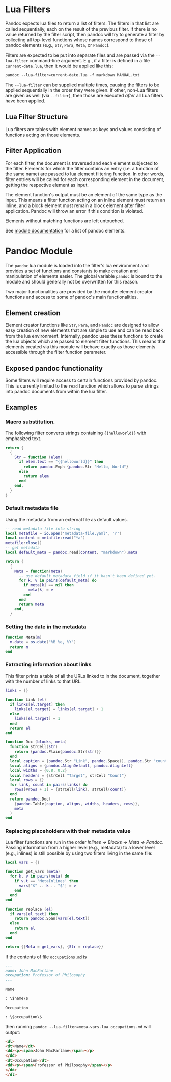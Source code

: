 Lua Filters
===========

Pandoc expects lua files to return a list of filters. The filters in that list
are called sequentially, each on the result of the previous filter. If there is
no value returned by the filter script, then pandoc will try to generate a
filter by collecting all top-level functions whose names correspond to those of
pandoc elements (e.g., `Str`, `Para`, `Meta`, or `Pandoc`).

Filters are expected to be put into separate files and are passed via the
`--lua-filter` command-line argument. E.g., if a filter is defined in a file
`current-date.lua`, then it would be applied like this:

    pandoc --lua-filter=current-date.lua -f markdown MANUAL.txt

The `--lua-filter` can be supplied multiple times, causing the filters to be
applied sequentially in the order they were given. If other, non-Lua filters are
given as well (via `--filter`), then those are executed *after* all Lua filters
have been applied.

Lua Filter Structure
--------------------

Lua filters are tables with element names as keys and values consisting
of functions acting on those elements.

Filter Application
------------------

For each filter, the document is traversed and each element subjected to
the filter. Elements for which the filter contains an entry (i.e. a
function of the same name) are passed to lua element filtering function.
In other words, filter entries will be called for each corresponding
element in the document, getting the respective element as input.

The element function's output must be an element of the same type as the
input. This means a filter function acting on an inline element must
return an inline, and a block element must remain a block element after
filter application. Pandoc will throw an error if this condition is
violated.

Elements without matching functions are left untouched.

See [module documentation](pandoc-module.html) for a list of pandoc
elements.


Pandoc Module
=============

The `pandoc` lua module is loaded into the filter's lua environment and
provides a set of functions and constants to make creation and
manipulation of elements easier. The global variable `pandoc` is bound
to the module and should generally not be overwritten for this reason.

Two major functionalities are provided by the module: element creator
functions and access to some of pandoc's main functionalities.

Element creation
----------------

Element creator functions like `Str`, `Para`, and `Pandoc` are designed to
allow easy creation of new elements that are simple to use and can be
read back from the lua environment. Internally, pandoc uses these
functions to create the lua objects which are passed to element filter
functions. This means that elements created via this module will behave
exactly as those elements accessible through the filter function parameter.

Exposed pandoc functionality
----------------------------

Some filters will require access to certain functions provided by
pandoc. This is currently limited to the `read` function which allows to
parse strings into pandoc documents from within the lua filter.


Examples
--------

### Macro substitution.

The following filter converts strings containing `{{helloworld}}` with
emphasized text.

``` lua
return {
  {
    Str = function (elem)
      if elem.text == "{{helloworld}}" then
        return pandoc.Emph {pandoc.Str "Hello, World"}
      else
        return elem
      end
    end,
  }
}
```

### Default metadata file

Using the metadata from an external file as default values.

``` lua
-- read metadata file into string
local metafile = io.open('metadata-file.yaml', 'r')
local content = metafile:read("*a")
metafile:close()
-- get metadata
local default_meta = pandoc.read(content, "markdown").meta

return {
  {
    Meta = function(meta)
      -- use default metadata field if it hasn't been defined yet.
      for k, v in pairs(default_meta) do
        if meta[k] == nil then
          meta[k] = v
        end
      end
      return meta
    end,
  }
```

### Setting the date in the metadata

```lua
function Meta(m)
  m.date = os.date("%B %e, %Y")
  return m
end
```

### Extracting information about links

This filter prints a table of all the URLs linked to
in the document, together with the number of links to
that URL.

```lua
links = {}

function Link (el)
  if links[el.target] then
    links[el.target] = links[el.target] + 1
  else
    links[el.target] = 1
  end
  return el
end

function Doc (blocks, meta)
  function strCell(str)
    return {pandoc.Plain{pandoc.Str(str)}}
  end
  local caption = {pandoc.Str "Link", pandoc.Space(), pandoc.Str "count"}
  local aligns = {pandoc.AlignDefault, pandoc.AlignLeft}
  local widths = {0.8, 0.2}
  local headers = {strCell "Target", strCell "Count"}
  local rows = {}
  for link, count in pairs(links) do
    rows[#rows + 1] = {strCell(link), strCell(count)}
  end
  return pandoc.Doc(
    {pandoc.Table(caption, aligns, widths, headers, rows)},
    meta
  )
end
```

### Replacing placeholders with their metadata value

Lua filter functions are run in the order *Inlines → Blocks → Meta → Pandoc*.
Passing information from a higher level (e.g., metadata) to a lower level (e.g.,
inlines) is still possible by using two filters living in the same file:

``` lua
local vars = {}

function get_vars (meta)
  for k, v in pairs(meta) do
    if v.t == 'MetaInlines' then
      vars["$" .. k .. "$"] = v
    end
  end
end

function replace (el)
  if vars[el.text] then
    return pandoc.Span(vars[el.text])
  else
    return el
  end
end

return {{Meta = get_vars}, {Str = replace}}
```

If the contents of file `occupations.md` is

``` markdown
---
name: John MacFarlane
occupation: Professor of Philosophy
---

Name

: \$name\$

Occupation

: \$occupation\$
```

then running `pandoc --lua-filter=meta-vars.lua occupations.md` will output:

``` html
<dl>
<dt>Name</dt>
<dd><p><span>John MacFarlane</span></p>
</dd>
<dt>Occupation</dt>
<dd><p><span>Professor of Philosophy</span></p>
</dd>
</dl>
```
